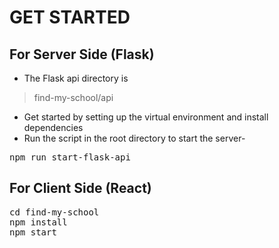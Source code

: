 # GET STARTED

## For Server Side (Flask)
- The Flask api directory is 
> find-my-school/api

- Get started by setting up the virtual environment and install dependencies
- Run the script in the root directory to start the server-
<pre>
npm run start-flask-api
</pre>

 ## For Client Side (React)
<pre>
cd find-my-school
npm install
npm start
</pre>